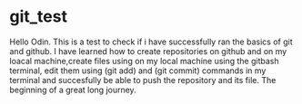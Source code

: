 # git_test
Hello Odin. This is a test to check if i have successfully ran the basics of git and github. I have learned how to create repositories on github and on my loacal machine,create files using on my local machine using the gitbash terminal, edit them using (git add) and (git commit) commands in my terminal and succesfully be able to push the repository and its file. The beginning of a great long journey.